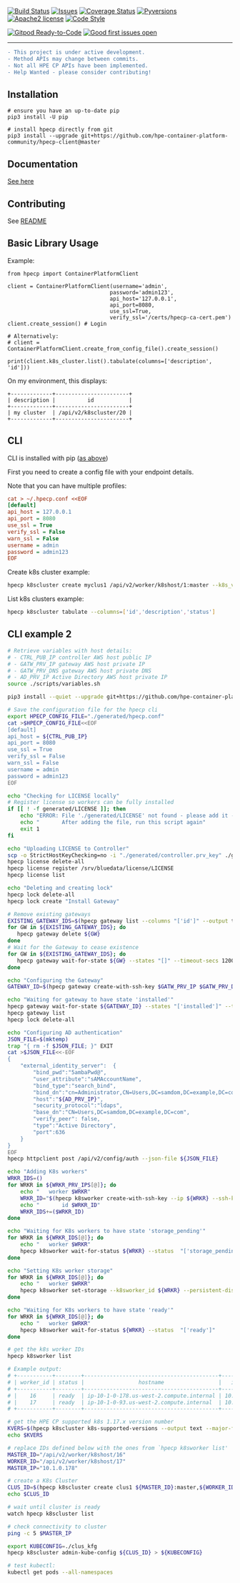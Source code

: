 [![Build Status](https://travis-ci.org/hpe-container-platform-community/hpecp-python-library.svg?branch=master)](https://travis-ci.org/hpe-container-platform-community/hpecp-python-library)
[![Issues](https://img.shields.io/github/issues/hpe-container-platform-community/hpecp-python-library/bug.svg)](https://github.com/hpe-container-platform-community/hpecp-python-library/issues?q=is%3Aissue+is%3Aopen+label%3A"bug")
[![Coverage Status](https://coveralls.io/repos/github/hpe-container-platform-community/hpecp-python-library/badge.png?branch=master)](https://coveralls.io/github/hpe-container-platform-community/hpecp-python-library?branch=master)
[![Pyversions](https://img.shields.io/badge/Pyversions-2.7,%203.5,%203.6,%203.7,%203.8,%203.9-green.svg)](https://github.com/hpe-container-platform-community/hpecp-python-library/blob/master/tox.ini#L7)
[![Apache2 license](http://img.shields.io/badge/license-apache2-brightgreen.svg)](http://opensource.org/licenses/Apache-2.0)
[![Code Style](https://img.shields.io/badge/code%20style-black-000000.svg)](https://github.com/psf/black)

[![Gitpod Ready-to-Code](https://img.shields.io/badge/Gitpod-ready--to--code-blue?logo=gitpod)](https://gitpod.io/#https://github.com/hpe-container-platform-community/hpecp-python-library)
[![Good first issues open](https://img.shields.io/github/issues/hpe-container-platform-community/hpecp-python-library/good%20first%20issue.svg?label=good%20first%20issue)](https://github.com/hpe-container-platform-community/hpecp-python-library/issues?q=is%3Aissue+is%3Aopen+label%3A%22good+first+issue%22)


----

```diff
- This project is under active development.
- Method APIs may change between commits.
- Not all HPE CP APIs have been implemented. 
- Help Wanted - please consider contributing! 
```

## Installation

```shell
# ensure you have an up-to-date pip
pip3 install -U pip

# install hpecp directly from git
pip3 install --upgrade git+https://github.com/hpe-container-platform-community/hpecp-client@master
```

## Documentation

[See here](https://hpe-container-platform-community.github.io/hpecp-python-library/index.html)

## Contributing

See [README](./DEVELOPING.md)

## Basic Library Usage

Example:

```py3
from hpecp import ContainerPlatformClient

client = ContainerPlatformClient(username='admin', 
                                password='admin123', 
                                api_host='127.0.0.1', 
                                api_port=8080,
                                use_ssl=True,
                                verify_ssl='/certs/hpecp-ca-cert.pem')
client.create_session() # Login

# Alternatively:
# client = ContainerPlatformClient.create_from_config_file().create_session()

print(client.k8s_cluster.list().tabulate(columns=['description', 'id']))
```

On my environment, this displays:
```
+-------------+-----------------------+
| description |          id           |
+-------------+-----------------------+
| my cluster  | /api/v2/k8scluster/20 |
+-------------+-----------------------+
```


## CLI

CLI is installed with pip ([as above](#installation))

First you need to create a config file with your endpoint details.  

Note that you can have multiple profiles:

```ini
cat > ~/.hpecp.conf <<EOF
[default]
api_host = 127.0.0.1
api_port = 8080
use_ssl = True
verify_ssl = False
warn_ssl = False
username = admin
password = admin123
EOF
```

Create k8s cluster example:
```sh
hpecp k8scluster create myclus1 /api/v2/worker/k8shost/1:master --k8s_version=1.17.0
```

List k8s clusters example:
```sh
hpecp k8scluster tabulate --columns=['id','description','status']
```

## CLI example 2

```sh
# Retrieve variables with host details:
# - CTRL_PUB_IP controller AWS host public IP
# - GATW_PRV_IP gateway AWS host private IP
# - GATW_PRV_DNS gateway AWS host private DNS
# - AD_PRV_IP Active Directory AWS host private IP
source ./scripts/variables.sh

pip3 install --quiet --upgrade git+https://github.com/hpe-container-platform-community/hpecp-client@master

# Save the configuration file for the hpecp cli
export HPECP_CONFIG_FILE="./generated/hpecp.conf"
cat >$HPECP_CONFIG_FILE<<EOF
[default]
api_host = ${CTRL_PUB_IP}
api_port = 8080
use_ssl = True
verify_ssl = False
warn_ssl = False
username = admin
password = admin123
EOF

echo "Checking for LICENSE locally"
# Register license so workers can be fully installed
if [[ ! -f generated/LICENSE ]]; then
    echo "ERROR: File './generated/LICENSE' not found - please add it - platform ID: $(hpecp license platform-id)"
    echo "       After adding the file, run this script again"
    exit 1
fi

echo "Uploading LICENSE to Controller"
scp -o StrictHostKeyChecking=no -i "./generated/controller.prv_key" ./generated/LICENSE centos@${CTRL_PUB_IP}:/srv/bluedata/license/LICENSE
hpecp license delete-all
hpecp license register /srv/bluedata/license/LICENSE
hpecp license list

echo "Deleting and creating lock"
hpecp lock delete-all
hpecp lock create "Install Gateway"

# Remove existing gateways
EXISTING_GATEWAY_IDS=$(hpecp gateway list --columns "['id']" --output text)
for GW in ${EXISTING_GATEWAY_IDS}; do
   hpecp gateway delete ${GW}
done
# Wait for the Gateway to cease existence
for GW in ${EXISTING_GATEWAY_IDS}; do
   hpecp gateway wait-for-state ${GW} --states "[]" --timeout-secs 1200
done

echo "Configuring the Gateway"
GATEWAY_ID=$(hpecp gateway create-with-ssh-key $GATW_PRV_IP $GATW_PRV_DNS --ssh-key-file generated/controller.prv_key)

echo "Waiting for gateway to have state 'installed'"
hpecp gateway wait-for-state ${GATEWAY_ID} --states "['installed']" --timeout-secs 1200
hpecp gateway list
hpecp lock delete-all

echo "Configuring AD authentication"
JSON_FILE=$(mktemp)
trap "{ rm -f $JSON_FILE; }" EXIT
cat >$JSON_FILE<<-EOF
{ 
    "external_identity_server":  {
        "bind_pwd":"5ambaPwd@",
        "user_attribute":"sAMAccountName",
        "bind_type":"search_bind",
        "bind_dn":"cn=Administrator,CN=Users,DC=samdom,DC=example,DC=com",
        "host":"${AD_PRV_IP}",
        "security_protocol":"ldaps",
        "base_dn":"CN=Users,DC=samdom,DC=example,DC=com",
        "verify_peer": false,
        "type":"Active Directory",
        "port":636 
    }
}
EOF
hpecp httpclient post /api/v2/config/auth --json-file ${JSON_FILE}

echo "Adding K8s workers"
WRKR_IDS=()
for WRKR in ${WRKR_PRV_IPS[@]}; do
    echo "   worker $WRKR"
    WRKR_ID="$(hpecp k8sworker create-with-ssh-key --ip ${WRKR} --ssh-key-file ./generated/controller.prv_key)"
    echo "       id $WRKR_ID"
    WRKR_IDS+=($WRKR_ID)
done

echo "Waiting for K8s workers to have state 'storage_pending'"
for WRKR in ${WRKR_IDS[@]}; do
    echo "   worker $WRKR"
    hpecp k8sworker wait-for-status ${WRKR} --status  "['storage_pending']"
done

echo "Setting K8s worker storage"
for WRKR in ${WRKR_IDS[@]}; do
    echo "   worker $WRKR"
    hpecp k8sworker set-storage --k8sworker_id ${WRKR} --persistent-disks=/dev/nvme1n1 --ephemeral-disks=/dev/nvme2n1
done

echo "Waiting for K8s workers to have state 'ready'"
for WRKR in ${WRKR_IDS[@]}; do
    echo "   worker $WRKR"
    hpecp k8sworker wait-for-status ${WRKR} --status  "['ready']"
done

# get the k8s worker IDs
hpecp k8sworker list 

# Example output:
# +-----------+--------+------------------------------------------+------------+---------------------------+
# | worker_id | status |                 hostname                 |   ipaddr   |           href            |
# +-----------+--------+------------------------------------------+------------+---------------------------+
# |    16     | ready  | ip-10-1-0-178.us-west-2.compute.internal | 10.1.0.178 | /api/v2/worker/k8shost/16 |
# |    17     | ready  | ip-10-1-0-93.us-west-2.compute.internal  | 10.1.0.93  | /api/v2/worker/k8shost/17 |
# +-----------+--------+------------------------------------------+------------+---------------------------+

# get the HPE CP supported k8s 1.17.x version number
KVERS=$(hpecp k8scluster k8s-supported-versions --output text --major-filter 1 --minor-filter 17)
echo $KVERS

# replace IDs defined below with the ones from `hpecp k8sworker list'
MASTER_ID="/api/v2/worker/k8shost/16"
WORKER_ID="/api/v2/worker/k8shost/17"
MASTER_IP="10.1.0.178"

# create a K8s Cluster
CLUS_ID=$(hpecp k8scluster create clus1 ${MASTER_ID}:master,${WORKER_ID}:worker --k8s-version $KVERS)
echo $CLUS_ID

# wait until cluster is ready
watch hpecp k8scluster list

# check connectivity to cluster
ping -c 5 $MASTER_IP

export KUBECONFIG=./clus_kfg
hpecp k8scluster admin-kube-config ${CLUS_ID} > ${KUBECONFIG}

# test kubectl:
kubectl get pods --all-namespaces 
```


